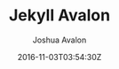 ---
title: "Jekyll Avalon"
github: https://github.com/joshuaavalon/Jekyll-Avalon
demo: https://joshuaavalon.github.io/Jekyll-Avalon/
author: Joshua Avalon

ssg:
  - Jekyll
cms:
  - No Cms
date: 2016-11-03T03:54:30Z
github_branch: master
description: "Materialize Jekyll theme"
stale: true
---